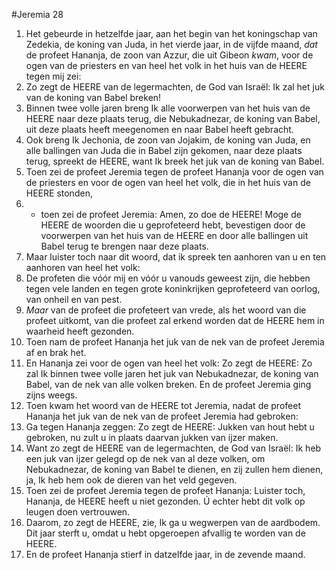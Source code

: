#Jeremia 28
1. Het gebeurde in hetzelfde jaar, aan het begin van het koningschap van Zedekia, de koning van Juda, in het vierde jaar, in de vijfde maand, *dat* de profeet Hananja, de zoon van Azzur, die uit Gibeon *kwam*, voor de ogen van de priesters en van heel het volk in het huis van de HEERE tegen mij zei:
2. Zo zegt de HEERE van de legermachten, de God van Israël: Ik zal het juk van de koning van Babel breken!
3. Binnen twee volle jaren breng Ik alle voorwerpen van het huis van de HEERE naar deze plaats terug, die Nebukadnezar, de koning van Babel, uit deze plaats heeft meegenomen en naar Babel heeft gebracht.
4. Ook breng Ik Jechonia, de zoon van Jojakim, de koning van Juda, en alle ballingen van Juda die in Babel zijn gekomen, naar deze plaats terug, spreekt de HEERE, want Ik breek het juk van de koning van Babel.
5. Toen zei de profeet Jeremia tegen de profeet Hananja voor de ogen van de priesters en voor de ogen van heel het volk, die in het huis van de HEERE stonden,
6. - toen zei de profeet Jeremia: Amen, zo doe de HEERE! Moge de HEERE de woorden die u geprofeteerd hebt, bevestigen door de voorwerpen van het huis van de HEERE en door alle ballingen uit Babel terug te brengen naar deze plaats.
7. Maar luister toch naar dit woord, dat ik spreek ten aanhoren van u en ten aanhoren van heel het volk:
8. De profeten die vóór mij en vóór u vanouds geweest zijn, die hebben tegen vele landen en tegen grote koninkrijken geprofeteerd van oorlog, van onheil en van pest.
9. *Maar* van de profeet die profeteert van vrede, als het woord van die profeet uitkomt, van die profeet zal erkend worden dat de HEERE hem in waarheid heeft gezonden.
10. Toen nam de profeet Hananja het juk van de nek van de profeet Jeremia af en brak het.
11. En Hananja zei voor de ogen van heel het volk: Zo zegt de HEERE: Zo zal Ik binnen twee volle jaren het juk van Nebukadnezar, de koning van Babel, van de nek van alle volken breken. En de profeet Jeremia ging zijns weegs.
12. Toen kwam het woord van de HEERE tot Jeremia, nadat de profeet Hananja het juk van de nek van de profeet Jeremia had gebroken:
13. Ga tegen Hananja zeggen: Zo zegt de HEERE: Jukken van hout hebt u gebroken, nu zult u in plaats daarvan jukken van ijzer maken.
14. Want zo zegt de HEERE van de legermachten, de God van Israël: Ik heb een juk van ijzer gelegd op de nek van al deze volken, om Nebukadnezar, de koning van Babel te dienen, en zij zullen hem dienen, ja, Ik heb hem ook de dieren van het veld gegeven.
15. Toen zei de profeet Jeremia tegen de profeet Hananja: Luister toch, Hananja, de HEERE heeft u niet gezonden. Ú echter hebt dit volk op leugen doen vertrouwen.
16. Daarom, zo zegt de HEERE, zie, Ik ga u wegwerpen van de aardbodem. Dit jaar sterft u, omdat u hebt opgeroepen afvallig te worden van de HEERE.
17. En de profeet Hananja stierf in datzelfde jaar, in de zevende maand.
